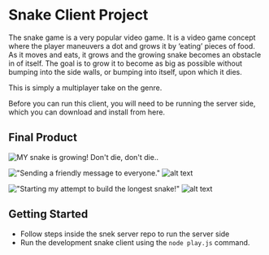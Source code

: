 # Snake Client Project

The snake game is a very popular video game. It is a video game concept where the player maneuvers a dot and grows it by ‘eating’ pieces of food. As it moves and eats, it grows and the growing snake becomes an obstacle in of itself. The goal is to grow it to become as big as possible without bumping into the side walls, or bumping into itself, upon which it dies.

This is simply a multiplayer take on the genre.

Before you can run this client, you will need to be running the server side, which you can download and install from here. 

## Final Product

![MY snake is growing! Don't die, don't die..](./screenshots/screenshot.png)

!["Sending a friendly message to everyone."](#)
![alt text](<Screenshot_2024-10-24_114847.png>)

!["Starting my attempt to build the longest snake!"](#)
![alt text](<Screenshot_2024-10-24_114824.png>)

## Getting Started

- Follow steps inside the snek server repo to run the server side
- Run the development snake client using the `node play.js` command.